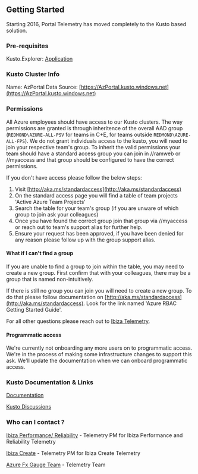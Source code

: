 ## Getting Started

Starting 2016, Portal Telemetry has moved completely to the Kusto based solution. 

### Pre-requisites

Kusto.Explorer: [Application](http://kusto-us/ke/Kusto.Explorer.application)

### Kusto Cluster Info

Name: AzPortal
Data Source: [https://AzPortal.kusto.windows.net](https://AzPortal.kusto.windows.net)


### Permissions

All Azure employees should have access to our Kusto clusters. The way permissions are granted is through inheritence of the overall AAD group (`REDMOND\AZURE-ALL-PSV` for teams in C+E, for teams outside `REDMOND\AZURE-ALL-FPS`). We do not grant individuals access to the kusto, you will need to join your respective team's group. To inherit the valid permissions your team should have a standard access group you can join in //ramweb or //myaccess and that group should be configured to have the correct permissions.

If you don't have access please follow the below steps:

1. Visit [http://aka.ms/standardaccess](http://aka.ms/standardaccess)
1. On the standard access page you will find a table of team projects 'Active ​Azure  Team Projects'
1. Search the table for your team's group (if you are unware of which group to join ask your colleagues)
1. Once you have found the correct group join that group via //myaccess or reach out to team's support alias for further help.
1. Ensure your request has been approved, if you have been denied for any reason please follow up with the group support alias.

#### What if I can't find a group

If you are unable to find a group to join within the table, you may need to create a new group. First confirm that with your colleagues, there may be a group that is named non-intuitively.

If there is still no group you can join you will need to create a new group. To do that please follow documentation on [http://aka.ms/standardaccess](http://aka.ms/standardaccess).
Look for the link named 'Azure RBAC Getting Started Guide'.


For all other questions please reach out to [Ibiza Telemetry](mailto:ibiza-telemetry@microsoft.com).


#### Programmatic access

We're currently not onboarding any more users on to programmatic access. We're in the process of making some infrastructure changes to support this ask.
We'll update the documentation when we can onboard programmatic access.

### Kusto Documentation & Links

[Documentation](http://kusto.azurewebsites.net/docs)

[Kusto Discussions](http://idwebelements/GroupManagement.aspx?Group=KusTalk&Operation=join)

### Who can I contact ?

[Ibiza Performance/ Reliability](mailto:ibiza-perf@microsoft.com;ibiza-reliability@microsoft.com) - Telemetry PM for Ibiza Performance and Reliability Telemetry

[Ibiza Create](mailto:ibiza-create@microsoft.com) - Telemetry PM for Ibiza Create Telemetry

[Azure Fx Gauge Team](mailto:azurefxg@microsoft.com) - Telemetry Team

